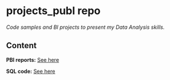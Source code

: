 # projects_publ repo
_Code samples and BI projects to present my Data Analysis skills._

## Content
**PBI reports:** [See here](https://github.com/mmbiskup/projects_publ/wiki/PBI-reports)

**SQL code:** [See here](https://github.com/mmbiskup/projects_publ/tree/24372db793a2f3073e1e08562f86b72ddaf19ae1/SQL_publ) 
